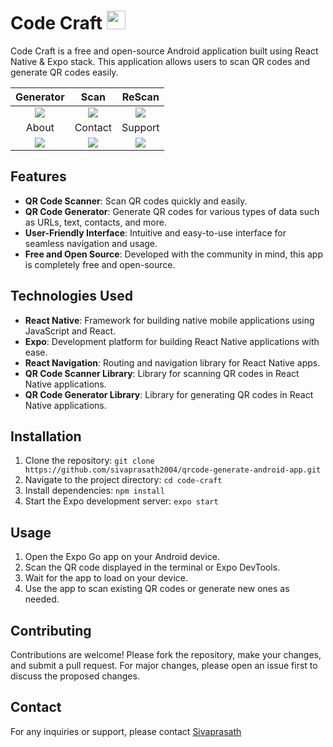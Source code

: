 # Code Craft <img src="https://media.giphy.com/media/iY8CRBdQXODJSCERIr/giphy.gif" width="30px">&nbsp;

Code Craft is a free and open-source Android application built using React Native & Expo stack. This application allows users to scan QR codes and generate QR codes easily.

|Generator|Scan|ReScan|
|:-:|:-:|:-:|
|![](https://github.com/sivaprasath2004/qrcode-generate-android-app/assets/121082414/900799e2-ad7c-4059-97fa-180263bea650)|![](https://github.com/sivaprasath2004/qrcode-generate-android-app/assets/121082414/1cc2c845-2f25-4dbe-8e54-2ef2c4837b41)|![](https://github.com/sivaprasath2004/qrcode-generate-android-app/assets/121082414/c3619d86-692e-476f-ad84-523ec6ba31ee)|
|About|Contact|Support|
|![](https://github.com/sivaprasath2004/qrcode-generate-android-app/assets/121082414/98c8e566-da76-4723-9a6f-bee86efc8b0c)|![](https://github.com/sivaprasath2004/qrcode-generate-android-app/assets/121082414/a5b8d50d-706c-4270-a590-64fb46479da1)|![](https://github.com/sivaprasath2004/qrcode-generate-android-app/assets/121082414/d2023742-9ebe-46a0-861e-d23367c28d9f)|
## Features

- **QR Code Scanner**: Scan QR codes quickly and easily.
- **QR Code Generator**: Generate QR codes for various types of data such as URLs, text, contacts, and more.
- **User-Friendly Interface**: Intuitive and easy-to-use interface for seamless navigation and usage.
- **Free and Open Source**: Developed with the community in mind, this app is completely free and open-source.

## Technologies Used

- **React Native**: Framework for building native mobile applications using JavaScript and React.
- **Expo**: Development platform for building React Native applications with ease.
- **React Navigation**: Routing and navigation library for React Native apps.
- **QR Code Scanner Library**: Library for scanning QR codes in React Native applications.
- **QR Code Generator Library**: Library for generating QR codes in React Native applications.

## Installation

1. Clone the repository: `git clone https://github.com/sivaprasath2004/qrcode-generate-android-app.git`
2. Navigate to the project directory: `cd code-craft`
3. Install dependencies: `npm install`
4. Start the Expo development server: `expo start`

## Usage

1. Open the Expo Go app on your Android device.
2. Scan the QR code displayed in the terminal or Expo DevTools.
3. Wait for the app to load on your device.
4. Use the app to scan existing QR codes or generate new ones as needed.

## Contributing

Contributions are welcome! Please fork the repository, make your changes, and submit a pull request. For major changes, please open an issue first to discuss the proposed changes.


## Contact


For any inquiries or support, please contact [Sivaprasath](mailto:prasathsiva2004@gmail.com)
